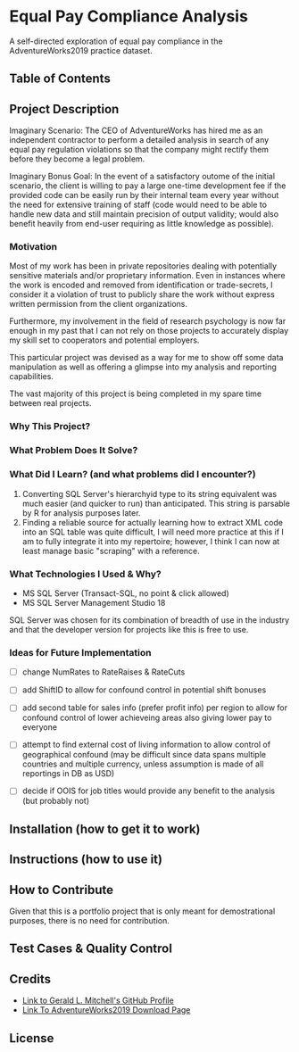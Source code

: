 # Equal Pay Compliance Analysis
A self-directed exploration of equal pay compliance in the AdventureWorks2019 practice dataset.

## Table of Contents


## Project Description
Imaginary Scenario:
The CEO of AdventureWorks has hired me as an independent contractor to perform a detailed analysis in search of any equal pay regulation violations so that the company might rectify them before they become a legal problem.

Imaginary Bonus Goal:
In the event of a satisfactory outome of the initial scenario, the client is willing to pay a large one-time development fee if the provided code can be easily run by their internal team every year without the need for extensive training of staff (code would need to be able to handle new data and still maintain precision of output validity; would also benefit heavily from end-user requiring as little knowledge as possible).

### Motivation
Most of my work has been in private repositories dealing with potentially sensitive materials and/or proprietary information. Even in instances where the work is encoded and removed from identification or trade-secrets, I consider it a violation of trust to publicly share the work without express written permission from the client organizations.

Furthermore, my involvement in the field of research psychology is now far enough in my past that I can not rely on those projects to accurately display my skill set to cooperators and potential employers.

This particular project was devised as a way for me to show off some data manipulation as well as offering a glimpse into my analysis and reporting capabilities.

The vast majority of this project is being completed in my spare time between real projects.

### Why This Project?


### What Problem Does It Solve?

### What Did I Learn? (and what problems did I encounter?)
1) Converting SQL Server's hierarchyid type to its string equivalent was much easier (and quicker to run) than anticipated. This string is parsable by R for analysis purposes later.
2) Finding a reliable source for actually learning how to extract XML code into an SQL table was quite difficult, I will need more practice at this if I am to fully integrate it into my repertoire; however, I think I can now at least manage basic "scraping" with a reference.

### What Technologies I Used & Why?
* MS SQL Server (Transact-SQL, no point & click allowed)
* MS SQL Server Management Studio 18

SQL Server was chosen for its combination of breadth of use in the industry and that the developer version for projects like this is free to use.

### Ideas for Future Implementation
- [ ] change NumRates to RateRaises & RateCuts
- [ ] add ShiftID to allow for confound control in potential shift bonuses
- [ ] add second table for sales info (prefer profit info) per region to allow for confound control of lower achieveing areas also giving lower pay to everyone
- [ ] attempt to find external cost of living information to allow control of geographical confound (may be difficult since data spans multiple countries and multiple currency, unless assumption is made of all reportings in DB as USD)
- [ ] decide if OOIS for job titles would provide any benefit to the analysis (but probably not)


## Installation (how to get it to work)


## Instructions (how to use it)


## How to Contribute
Given that this is a portfolio project that is only meant for demostrational purposes, there is no need for contribution.

## Test Cases & Quality Control


## Credits
* [Link to Gerald L. Mitchell's GitHub Profile](https://github.com/gmitchell1982)
* [Link To AdventureWorks2019 Download Page](https://docs.microsoft.com/en-us/sql/samples/adventureworks-install-configure?view=sql-server-ver15&tabs=ssms)


## License


